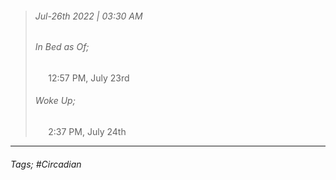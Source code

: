 >###### Jul-26th 2022 | 03:30 AM
>###### In Bed as Of;
> $\quad$ 12:57 PM, July 23rd
>###### Woke Up;
> $\quad$ 2:37 PM, July 24th
> <br>

--- 

###### Tags; #Circadian